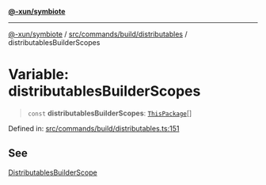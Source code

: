 [**@-xun/symbiote**](../../../../../README.md)

***

[@-xun/symbiote](../../../../../README.md) / [src/commands/build/distributables](../README.md) / distributablesBuilderScopes

# Variable: distributablesBuilderScopes

> `const` **distributablesBuilderScopes**: [`ThisPackage`](../../../../configure/enumerations/ThisPackageGlobalScope.md#thispackage)[]

Defined in: [src/commands/build/distributables.ts:151](https://github.com/Xunnamius/symbiote/blob/15d3444639e5919af49429f7c60a387a77f22b82/src/commands/build/distributables.ts#L151)

## See

[DistributablesBuilderScope](../../../../configure/enumerations/ThisPackageGlobalScope.md)
